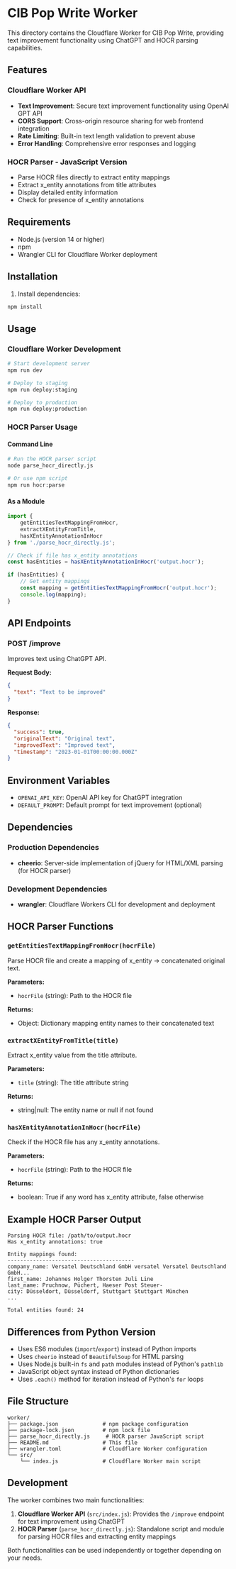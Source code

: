 # CIB Pop Write Worker

This directory contains the Cloudflare Worker for CIB Pop Write, providing text improvement functionality using ChatGPT and HOCR parsing capabilities.

## Features

### Cloudflare Worker API
- **Text Improvement**: Secure text improvement functionality using OpenAI GPT API
- **CORS Support**: Cross-origin resource sharing for web frontend integration
- **Rate Limiting**: Built-in text length validation to prevent abuse
- **Error Handling**: Comprehensive error responses and logging

### HOCR Parser - JavaScript Version
- Parse HOCR files directly to extract entity mappings
- Extract x_entity annotations from title attributes
- Display detailed entity information
- Check for presence of x_entity annotations

## Requirements

- Node.js (version 14 or higher)
- npm
- Wrangler CLI for Cloudflare Worker deployment

## Installation

1. Install dependencies:
```bash
npm install
```

## Usage

### Cloudflare Worker Development
```bash
# Start development server
npm run dev

# Deploy to staging
npm run deploy:staging

# Deploy to production
npm run deploy:production
```

### HOCR Parser Usage

#### Command Line
```bash
# Run the HOCR parser script
node parse_hocr_directly.js

# Or use npm script
npm run hocr:parse
```

#### As a Module
```javascript
import { 
    getEntitiesTextMappingFromHocr, 
    extractXEntityFromTitle, 
    hasXEntityAnnotationInHocr 
} from './parse_hocr_directly.js';

// Check if file has x_entity annotations
const hasEntities = hasXEntityAnnotationInHocr('output.hocr');

if (hasEntities) {
    // Get entity mappings
    const mapping = getEntitiesTextMappingFromHocr('output.hocr');
    console.log(mapping);
}
```

## API Endpoints

### POST /improve
Improves text using ChatGPT API.

**Request Body:**
```json
{
  "text": "Text to be improved"
}
```

**Response:**
```json
{
  "success": true,
  "originalText": "Original text",
  "improvedText": "Improved text",
  "timestamp": "2023-01-01T00:00:00.000Z"
}
```

## Environment Variables

- `OPENAI_API_KEY`: OpenAI API key for ChatGPT integration
- `DEFAULT_PROMPT`: Default prompt for text improvement (optional)

## Dependencies

### Production Dependencies
- **cheerio**: Server-side implementation of jQuery for HTML/XML parsing (for HOCR parser)

### Development Dependencies
- **wrangler**: Cloudflare Workers CLI for development and deployment

## HOCR Parser Functions

### `getEntitiesTextMappingFromHocr(hocrFile)`
Parse HOCR file and create a mapping of x_entity → concatenated original text.

**Parameters:**
- `hocrFile` (string): Path to the HOCR file

**Returns:**
- Object: Dictionary mapping entity names to their concatenated text

### `extractXEntityFromTitle(title)`
Extract x_entity value from the title attribute.

**Parameters:**
- `title` (string): The title attribute string

**Returns:**
- string|null: The entity name or null if not found

### `hasXEntityAnnotationInHocr(hocrFile)`
Check if the HOCR file has any x_entity annotations.

**Parameters:**
- `hocrFile` (string): Path to the HOCR file

**Returns:**
- boolean: True if any word has x_entity attribute, false otherwise

## Example HOCR Parser Output

```
Parsing HOCR file: /path/to/output.hocr
Has x_entity annotations: true

Entity mappings found:
----------------------------------------
company_name: Versatel Deutschland GmbH versatel Versatel Deutschland GmbH...
first_name: Johannes Holger Thorsten Juli Line
last_name: Pruchnow, Püchert, Haeser Post Steuer-
city: Düsseldort, Düsseldorf, Stuttgart Stuttgart München
...

Total entities found: 24
```

## Differences from Python Version

- Uses ES6 modules (`import`/`export`) instead of Python imports
- Uses `cheerio` instead of `BeautifulSoup` for HTML parsing
- Uses Node.js built-in `fs` and `path` modules instead of Python's `pathlib`
- JavaScript object syntax instead of Python dictionaries
- Uses `.each()` method for iteration instead of Python's `for` loops

## File Structure

```
worker/
├── package.json              # npm package configuration
├── package-lock.json         # npm lock file
├── parse_hocr_directly.js     # HOCR parser JavaScript script
├── README.md                 # This file
├── wrangler.toml             # Cloudflare Worker configuration
└── src/
    └── index.js              # Cloudflare Worker main script
```

## Development

The worker combines two main functionalities:

1. **Cloudflare Worker API** (`src/index.js`): Provides the `/improve` endpoint for text improvement using ChatGPT
2. **HOCR Parser** (`parse_hocr_directly.js`): Standalone script and module for parsing HOCR files and extracting entity mappings

Both functionalities can be used independently or together depending on your needs.